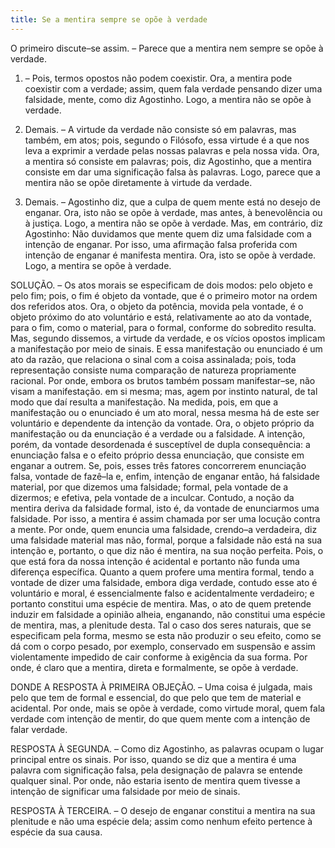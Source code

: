 ```yaml
---
title: Se a mentira sempre se opõe à verdade
---
```


O primeiro discute–se assim. – Parece que a mentira nem sempre se opõe à verdade.  

1. – Pois, termos opostos não podem coexistir. Ora, a mentira pode coexistir com a verdade; assim, quem fala verdade pensando dizer uma falsidade, mente, como diz Agostinho. Logo, a mentira não se opõe à verdade.  

2. Demais. – A virtude da verdade não consiste só em palavras, mas também, em atos; pois, segundo o Filósofo, essa virtude é a que nos leva a exprimir a verdade pelas nossas palavras e pela nossa vida. Ora, a mentira só consiste em palavras; pois, diz Agostinho, que a mentira consiste em dar uma significação falsa às palavras. Logo, parece que a mentira não se opõe diretamente à virtude da verdade.  

3. Demais. – Agostinho diz, que a culpa de quem mente está no desejo de enganar. Ora, isto não se opõe à verdade, mas antes, à benevolência ou à justiça. Logo, a mentira não se opõe à verdade.  Mas, em contrário, diz Agostinho: Não duvidamos que mente quem diz uma falsidade com a intenção de enganar. Por isso, uma afirmação falsa proferida com intenção de enganar é manifesta mentira. Ora, isto se opõe à verdade. Logo, a mentira se opõe à verdade.  

SOLUÇÃO. – Os atos morais se especificam de dois modos: pelo objeto e pelo fim; pois, o fim é objeto da vontade, que é o primeiro motor na ordem dos referidos atos. Ora, o objeto da potência, movida pela vontade, é o objeto próximo do ato voluntário e está, relativamente ao ato da vontade, para o fim, como o material, para o formal, conforme do sobredito resulta. Mas, segundo dissemos, a virtude da verdade, e os vícios opostos implicam a manifestação por meio de sinais. E essa manifestação ou enunciado é um ato da razão, que relaciona o sinal com a coisa assinalada; pois, toda representação consiste numa comparação de natureza propriamente racional. Por onde, embora os brutos também possam manifestar–se, não visam a manifestação. em si mesma; mas, agem por instinto natural, de tal modo que daí resulta a manifestação. Na medida, pois, em que a manifestação ou o enunciado é um ato moral, nessa mesma há de este ser voluntário e dependente da intenção da vontade. Ora, o objeto próprio da manifestação ou da enunciação é a verdade ou a falsidade. A intenção, porém, da vontade desordenada é susceptível de dupla consequência: a enunciação falsa e o efeito próprio dessa enunciação, que consiste em enganar a outrem. Se, pois, esses três fatores concorrerem enunciação falsa, vontade de fazê–la e, enfim, intenção de enganar então, há falsidade material, por que dizemos uma falsidade; formal, pela vontade de a dizermos; e efetiva, pela vontade de a inculcar. Contudo, a noção da mentira deriva da falsidade formal, isto é, da vontade de enunciarmos uma falsidade. Por isso, a mentira é assim chamada por ser uma locução contra a mente.  Por onde, quem enuncia uma falsidade, crendo–a verdadeira, diz uma falsidade material mas não, formal, porque a falsidade não está na sua intenção e, portanto, o que diz não é mentira, na sua noção perfeita. Pois, o que está fora da nossa intenção é acidental e portanto não funda uma diferença específica. Quanto a quem profere uma mentira formal, tendo a vontade de dizer uma falsidade, embora diga verdade, contudo esse ato é voluntário e moral, é essencialmente falso e acidentalmente verdadeiro; e portanto constitui uma espécie de mentira. Mas, o ato de quem pretende induzir em falsidade a opinião alheia, enganando, não constitui uma espécie de mentira, mas, a plenitude desta. Tal o caso dos seres naturais, que se especificam pela forma, mesmo se esta não produzir o seu efeito, como se dá com o corpo pesado, por exemplo, conservado em suspensão e assim violentamente impedido de cair conforme à exigência da sua forma.  Por onde, é claro que a mentira, direta e formalmente, se opõe à verdade.  

DONDE A RESPOSTA À PRIMEIRA OBJEÇÃO. – Uma coisa é julgada, mais pelo que tem de formal e essencial, do que pelo que tem de material e acidental. Por onde, mais se opõe à verdade, como virtude moral, quem fala verdade com intenção de mentir, do que quem mente com a intenção de falar verdade.  

RESPOSTA À SEGUNDA. – Como diz Agostinho, as palavras ocupam o lugar principal entre os sinais. Por isso, quando se diz que a mentira é uma palavra com significação falsa, pela designação de palavra se entende qualquer sinal. Por onde, não estaria isento de mentira quem tivesse a intenção de significar uma falsidade por meio de sinais.  

RESPOSTA À TERCEIRA. – O desejo de enganar constitui a mentira na sua plenitude e não uma espécie dela; assim como nenhum efeito pertence à espécie da sua causa.